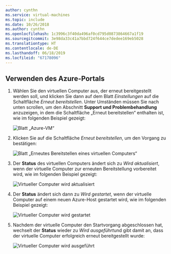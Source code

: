 ```yaml
---
author: cynthn
ms.service: virtual-machines
ms.topic: include
ms.date: 10/26/2018
ms.author: cynthn
ms.openlocfilehash: 1c3996c3f40da496af0cd795d0873864667a1f19
ms.sourcegitcommit: 3e98da33c41a7bbd724f644ce7dedee169eb5028
ms.translationtype: HT
ms.contentlocale: de-DE
ms.lasthandoff: 06/18/2019
ms.locfileid: "67178096"
---
```

## <a name="use-the-azure-portal"></a>Verwenden des Azure-Portals
1. Wählen Sie den virtuellen Computer aus, der erneut bereitgestellt werden soll, und klicken Sie dann auf dem Blatt *Einstellungen* auf die Schaltfläche *Erneut bereitstellen*. Unter Umständen müssen Sie nach unten scrollen, um den Abschnitt **Support und Problembehandlung** anzuzeigen, in dem die Schaltfläche „Erneut bereitstellen“ enthalten ist, wie im folgenden Beispiel gezeigt:
   
    ![Blatt „Azure-VM“](./media/virtual-machines-common-redeploy-to-new-node/vmoverview.png)
2. Klicken Sie auf die Schaltfläche *Erneut bereitstellen*, um den Vorgang zu bestätigen:
   
    ![Blatt „Erneutes Bereitstellen eines virtuellen Computers“](./media/virtual-machines-common-redeploy-to-new-node/redeployvm.png)
3. Der **Status** des virtuellen Computers ändert sich zu *Wird aktualisiert*, wenn der virtuelle Computer zur erneuten Bereitstellung vorbereitet wird, wie im folgenden Beispiel gezeigt:
   
    ![Virtueller Computer wird aktualisiert](./media/virtual-machines-common-redeploy-to-new-node/vmupdating.png)
4. Der **Status** ändert sich dann zu *Wird gestartet*, wenn der virtuelle Computer auf einem neuen Azure-Host gestartet wird, wie im folgenden Beispiel gezeigt:
   
    ![Virtueller Computer wird gestartet](./media/virtual-machines-common-redeploy-to-new-node/vmstarting.png)
5. Nachdem der virtuelle Computer den Startvorgang abgeschlossen hat, wechselt der **Status** wieder zu *Wird ausgeführt*und gibt damit an, dass der virtuelle Computer erfolgreich erneut bereitgestellt wurde:
   
    ![Virtueller Computer wird ausgeführt](./media/virtual-machines-common-redeploy-to-new-node/vmrunning.png)

